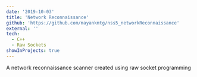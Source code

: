 ```yaml
---
date: '2019-10-03'
title: 'Network Reconnaissance'
github: 'https://github.com/mayankmtg/nss5_networkReconnaissance'
external: ''
tech:
  - C++
  - Raw Sockets
showInProjects: true
---
```


A network reconnaissance scanner created using raw socket programming
